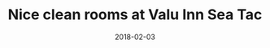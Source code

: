 ---
title: "Nice clean rooms at Valu Inn Sea Tac"
date: 2018-02-03
picture: /assets/content/camera-roll/2018/02/2018-02-03-nice-clean-rooms-at-valu-inn-sea-tac/20180203_081306321_iOS.jpg
thumbnail: /assets/content/camera-roll/2018/02/2018-02-03-nice-clean-rooms-at-valu-inn-sea-tac/20180203_081306321_iOS-thumbnail.jpg
type: picture
tags:
  - looking up
  - sign
  - photograph
  - SeaTac
---